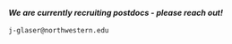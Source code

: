 <!-- ### Openings -->

***We are currently recruiting postdocs - please reach out!*** <br /><br />
<i class="fa fa-envelope-o"></i>  `j-glaser@northwestern.edu`<br>
